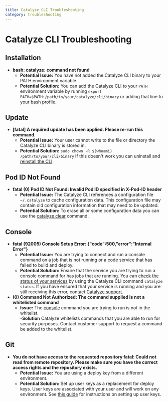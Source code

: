 ```yaml
---
title: Catalyze CLI Troubleshooting
category: troubleshooting
---
```


# Catalyze CLI Troubleshooting

## Installation
- **bash: catalyze: command not found**
	- **Potential Issue:** You have not added the Catalyze CLI binary to your PATH environment variable.
	- **Potential Solution:** You can add the Catalyze CLI to your `PATH` environment variable by running `export PATH=$PATH:/path/to/your/catalyze/cli/binary` or adding that line to your bash profile.

## Update
- **[fatal] A required update has been applied. Please re-run this command.**
	- **Potential Issue:** Your user cannot write to the file or directory the Catalyze CLI binary is stored in.
	- **Potential Solution:** `sudo chown -R $(whoami) /path/to/your/cli/binary` If this doesn't work you can uninstall and [reinstall the CLI](https://github.com/catalyzeio/cli).

## Pod ID Not Found
- **fatal (0) Pod ID Not Found: Invalid Pod ID specified in X-Pod-ID header**
	- **Potential Issue:** The Catalyze CLI references a configuration file `~/.catalyze` to cache configuration data.  This configuration file may contain old configuration information that may need to be updated.
	- **Potential Solution:** To erase all or some configuration data you can use the [catalyze clear](https://resources.catalyze.io/paas/paas-cli-reference/#clear) command.

## Console
- **fatal (92005) Console Setup Error: {"code":500,"error":"Internal Error"}**
	- **Potential Issue:** You are trying to connect and run a console command on a job that is not running or a code service that has failed to build and deploy.
	- **Potential Solution:** Ensure that the service you are trying to run a console command for has jobs that are running. You can [check the status of your services](https://resources.catalyze.io/paas/paas-cli-reference/status/#status) by using the Catalyze CLI command `catalyze status`.  If you have ensured that your service is running and you are still receiving this error, contact [Catalyze support](https://resources.catalyze.io/stratum/articles/contact/).
- **(0) Command Not Authorized: The command supplied is not a whitelisted command**
	- **Issue:** The [console](https://resources.catalyze.io/stratum/articles/console/) command you are trying to run is not in the whitelist.  
	-**Solution** Catalyze whitelists commands that you are able to run for security purposes. Contact customer support to request a command be added to the whitelist.

## Git
- **You do not have access to the requested repository fatal: Could not read from remote repository. Please make sure you have the correct access rights and the repository exists.**
    - **Potential Issue:** You are using a deploy key from a different environment.
    - **Potential Solution:** Set up user keys as a replacement for deploy keys. User keys are associated with your user and will work on any environment. See [this guide](https://resources.catalyze.io/stratum/articles/ssh-keys/#how-can-i-setup-user-keys-on-my-account?) for instructions on setting up user keys.
